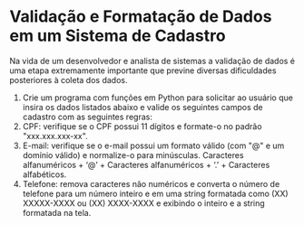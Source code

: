 # Validação e Formatação de Dados em um Sistema de Cadastro


Na vida de um desenvolvedor e analista de sistemas a validação de dados é uma etapa extremamente importante que previne diversas dificuldades posteriores à coleta dos dados.

1. Crie um programa com funções em Python para solicitar ao usuário que insira os dados listados abaixo e valide os seguintes campos de cadastro com as seguintes regras:
  1. CPF: verifique se o CPF possui 11 dígitos e formate-o no padrão "xxx.xxx.xxx-xx".
  2. E-mail: verifique se o e-mail possui um formato válido (com "@" e um domínio válido) e normalize-o para minúsculas. Caracteres alfanuméricos + ‘@’ + Caracteres alfanuméricos + ‘.’ + Caracteres alfabéticos.
  3. Telefone: remova caracteres não numéricos e converta o número de telefone para um número inteiro e em uma string formatada como (XX) XXXXX-XXXX ou (XX) XXXX-XXXX e exibindo o inteiro e a string formatada na tela.